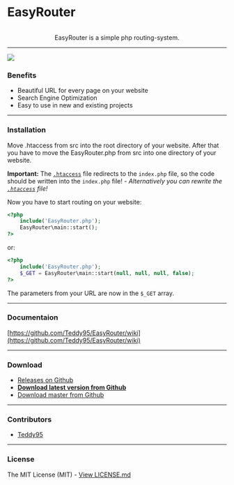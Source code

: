 # EasyRouter

<p align="center">
	<img src="http://root.andre-sieverding.de/briefkasten/GithubRepoLogos/EasyRouter.png" alt="">
	<p align="center">EasyRouter is a simple php routing-system.</p>
</p>

-------------

![](http://i.imgur.com/EIIWanz.png)

### Benefits

- Beautiful URL for every page on your website
- Search Engine Optimization
- Easy to use in new and existing projects

-------------

### Installation

Move .htaccess from src into the root directory of your website. After that you have to move the EasyRouter.php from src into one directory of your website.

**Important:** The [`.htaccess`](https://github.com/Teddy95/EasyRouter/blob/master/src/.htaccess) file redirects to the `index.php` file, so the code should be written into the `index.php` file! - _Alternatively you can rewrite the [`.htaccess`](https://github.com/Teddy95/EasyRouter/blob/master/src/.htaccess) file!_

Now you have to start routing on your website:

```php
<?php
	include('EasyRouter.php');
	EasyRouter\main::start();
?>
```
or:

```php
<?php
	include('EasyRouter.php');
	$_GET = EasyRouter\main::start(null, null, null, false);
?>
```

The parameters from your URL are now in the ```$_GET``` array.

-------------

### Documentaion

[https://github.com/Teddy95/EasyRouter/wiki](https://github.com/Teddy95/EasyRouter/wiki)

-------------

### Download

- [Releases on Github](https://github.com/Teddy95/EasyRouter/releases)
- **[Download latest version from Github](https://github.com/Teddy95/EasyRouter/archive/v0.7.2zip)**
- [Download master from Github](https://github.com/Teddy95/EasyRouter/archive/master.zip)

-------------

### Contributors

- [Teddy95](https://github.com/Teddy95)

-------------

### License

The MIT License (MIT) - [View LICENSE.md](https://github.com/Teddy95/EasyRouter/blob/master/LICENSE.md)
